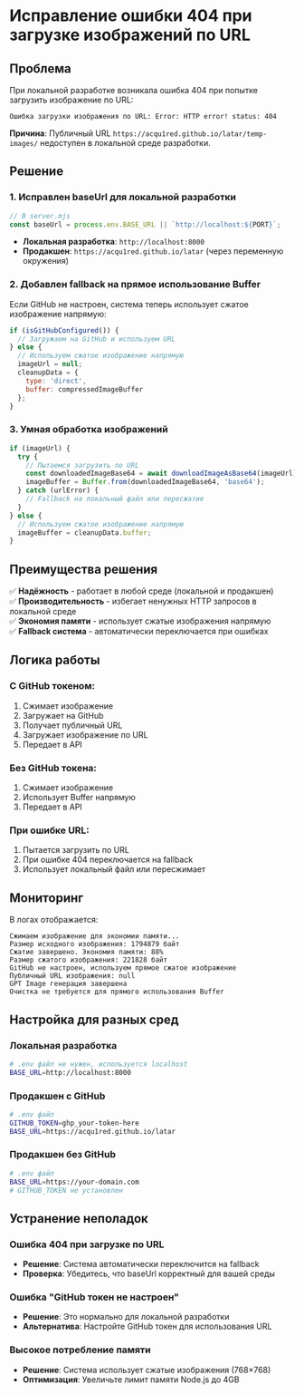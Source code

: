 # Исправление ошибки 404 при загрузке изображений по URL

## Проблема

При локальной разработке возникала ошибка 404 при попытке загрузить изображение по URL:

```
Ошибка загрузки изображения по URL: Error: HTTP error! status: 404
```

**Причина**: Публичный URL `https://acqu1red.github.io/latar/temp-images/` недоступен в локальной среде разработки.

## Решение

### 1. Исправлен baseUrl для локальной разработки

```javascript
// В server.mjs
const baseUrl = process.env.BASE_URL || `http://localhost:${PORT}`;
```

- **Локальная разработка**: `http://localhost:8000`
- **Продакшен**: `https://acqu1red.github.io/latar` (через переменную окружения)

### 2. Добавлен fallback на прямое использование Buffer

Если GitHub не настроен, система теперь использует сжатое изображение напрямую:

```javascript
if (isGitHubConfigured()) {
  // Загружаем на GitHub и используем URL
} else {
  // Используем сжатое изображение напрямую
  imageUrl = null;
  cleanupData = {
    type: 'direct',
    buffer: compressedImageBuffer
  };
}
```

### 3. Умная обработка изображений

```javascript
if (imageUrl) {
  try {
    // Пытаемся загрузить по URL
    const downloadedImageBase64 = await downloadImageAsBase64(imageUrl);
    imageBuffer = Buffer.from(downloadedImageBase64, 'base64');
  } catch (urlError) {
    // Fallback на локальный файл или пересжатие
  }
} else {
  // Используем сжатое изображение напрямую
  imageBuffer = cleanupData.buffer;
}
```

## Преимущества решения

✅ **Надёжность** - работает в любой среде (локальной и продакшен)  
✅ **Производительность** - избегает ненужных HTTP запросов в локальной среде  
✅ **Экономия памяти** - использует сжатые изображения напрямую  
✅ **Fallback система** - автоматически переключается при ошибках  

## Логика работы

### С GitHub токеном:
1. Сжимает изображение
2. Загружает на GitHub
3. Получает публичный URL
4. Загружает изображение по URL
5. Передает в API

### Без GitHub токена:
1. Сжимает изображение
2. Использует Buffer напрямую
3. Передает в API

### При ошибке URL:
1. Пытается загрузить по URL
2. При ошибке 404 переключается на fallback
3. Использует локальный файл или пересжимает

## Мониторинг

В логах отображается:

```
Сжимаем изображение для экономии памяти...
Размер исходного изображения: 1794879 байт
Сжатие завершено. Экономия памяти: 88%
Размер сжатого изображения: 221828 байт
GitHub не настроен, используем прямое сжатое изображение
Публичный URL изображения: null
GPT Image генерация завершена
Очистка не требуется для прямого использования Buffer
```

## Настройка для разных сред

### Локальная разработка
```bash
# .env файл не нужен, используется localhost
BASE_URL=http://localhost:8000
```

### Продакшен с GitHub
```bash
# .env файл
GITHUB_TOKEN=ghp_your-token-here
BASE_URL=https://acqu1red.github.io/latar
```

### Продакшен без GitHub
```bash
# .env файл
BASE_URL=https://your-domain.com
# GITHUB_TOKEN не установлен
```

## Устранение неполадок

### Ошибка 404 при загрузке по URL
- **Решение**: Система автоматически переключится на fallback
- **Проверка**: Убедитесь, что baseUrl корректный для вашей среды

### Ошибка "GitHub токен не настроен"
- **Решение**: Это нормально для локальной разработки
- **Альтернатива**: Настройте GitHub токен для использования URL

### Высокое потребление памяти
- **Решение**: Система использует сжатые изображения (768×768)
- **Оптимизация**: Увеличьте лимит памяти Node.js до 4GB
